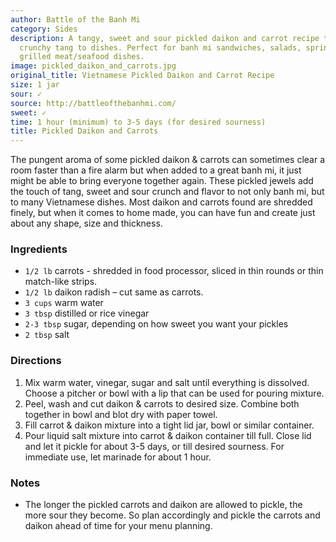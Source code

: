 ```yaml
---
author: Battle of the Banh Mi
category: Sides
description: A tangy, sweet and sour pickled daikon and carrot recipe that adds a
  crunchy tang to dishes. Perfect for banh mi sandwiches, salads, spring rolls and
  grilled meat/seafood dishes.
image: pickled_daikon_and_carrots.jpg
original_title: Vietnamese Pickled Daikon and Carrot Recipe
size: 1 jar
sour: ✓
source: http://battleofthebanhmi.com/
sweet: ✓
time: 1 hour (minimum) to 3-5 days (for desired sourness)
title: Pickled Daikon and Carrots
---
```

The pungent aroma of some pickled daikon & carrots can sometimes clear a room faster than a fire alarm but when added to a great banh mi, it just might be able to bring everyone together again. These pickled jewels add the touch of tang, sweet and sour crunch and flavor to not only banh mi, but to many Vietnamese dishes. Most daikon and carrots found are shredded finely, but when it comes to home made, you can have fun and create just about any shape, size and thickness.

### Ingredients

* `1/2 lb` carrots - shredded in food processor, sliced in thin rounds or thin match-like strips.
* `1/2 lb` daikon radish – cut same as carrots.
* `3 cups` warm water
* `3 tbsp` distilled or rice vinegar
* `2-3 tbsp` sugar, depending on how sweet you want your pickles
* `2 tbsp` salt

### Directions

1. Mix warm water, vinegar, sugar and salt until everything is dissolved. Choose a pitcher or bowl with a lip that can be used for pouring mixture.
2. Peel, wash and cut daikon & carrots to desired size. Combine both together in bowl and blot dry with paper towel.
3. Fill carrot & daikon mixture into a tight lid jar, bowl or similar container.
4. Pour liquid salt mixture into carrot & daikon container till full. Close lid and let it pickle for about 3-5 days, or till desired sourness. For immediate use, let marinade for about 1 hour. 

### Notes

- The longer the pickled carrots and daikon are allowed to pickle, the more sour they become. So plan accordingly and pickle the carrots and daikon ahead of time for your menu planning.